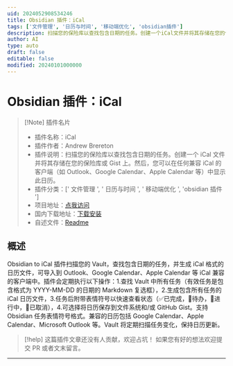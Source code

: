 ```yaml
---
uid: 2024052908534246
title: Obsidian 插件：iCal
tags: ['文件管理', '日历与时间', '移动端优化', 'obsidian插件']
description: 扫描您的保险库以查找包含日期的任务。创建一个iCal文件并将其存储在您的保险库或Gist上。然后，您可以在任何兼容iCal的客户端（如Outlook、Google Calendar、Apple Calendar等）中显示此日历。
author: AI
type: auto
draft: false
editable: false
modified: 20240101000000
---
```


# Obsidian 插件：iCal

> [!Note] 插件名片
> - 插件名称：iCal
> - 插件作者：Andrew Brereton
> - 插件说明：扫描您的保险库以查找包含日期的任务。创建一个 iCal 文件并将其存储在您的保险库或 Gist 上。然后，您可以在任何兼容 iCal 的客户端（如 Outlook、Google Calendar、Apple Calendar 等）中显示此日历。
> - 插件分类：[' 文件管理 ', ' 日历与时间 ', ' 移动端优化 ', 'obsidian 插件 ']
> - 项目地址：[点我访问](https://github.com/andrewbrereton/obsidian-to-ical-plugin)
> - 国内下载地址：[下载安装](https://pkmer.cn/products/plugin/pluginMarket/?ical)
> - 自述文件：[Readme](https://ghproxy.net/https://raw.githubusercontent.com/andrewbrereton/obsidian-to-ical-plugin/main/README.md)

## 概述

Obsidian to iCal 插件扫描您的 Vault，查找包含日期的任务，并生成 iCal 格式的日历文件，可导入到 Outlook、Google Calendar、Apple Calendar 等 iCal 兼容的客户端中。插件会定期执行以下操作：1.查找 Vault 中所有任务（有效任务是包含格式为 YYYY-MM-DD 的日期的 Markdown 复选框），2.生成包含所有任务的 iCal 日历文件，3.任务后附带表情符号以快速查看状态（✅已完成，🔲待办，🏃进行中，🚫已取消），4.可选择将日历保存到文件系统和/或 GitHub Gist。支持 Obsidian 任务表情符号格式。兼容的日历包括 Google Calendar、Apple Calendar、Microsoft Outlook 等。Vault 将定期扫描任务变化，保持日历更新。

> [!help]
> 这篇插件文章还没有人贡献，欢迎占坑！
> 如果您有好的想法欢迎提交 PR 或者文末留言。

---



